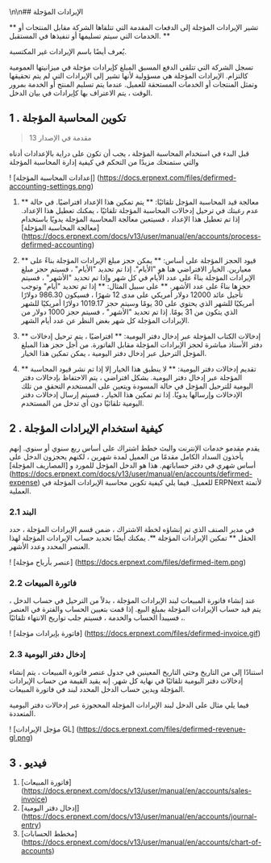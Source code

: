 \n\n## الإيرادات المؤجلة

** تشير الإيرادات المؤجلة إلى الدفعات المقدمة التي تتلقاها الشركة مقابل المنتجات أو الخدمات التي سيتم تسليمها أو تنفيذها في المستقبل. **

يُعرف أيضًا باسم الإيرادات غير المكتسبة.

تسجل الشركة التي تتلقى الدفع المسبق المبلغ كإيرادات مؤجلة في ميزانيتها العمومية كالتزام. الإيرادات المؤجلة هي مسؤولية لأنها تشير إلى الإيرادات التي لم يتم تحقيقها وتمثل المنتجات أو الخدمات المستحقة للعميل. عندما يتم تسليم المنتج أو الخدمة بمرور الوقت ، يتم الاعتراف بها كإيرادات في بيان الدخل.

## 1 \. تكوين المحاسبة المؤجلة

> مقدمة في الإصدار 13

قبل البدء في استخدام المحاسبة المؤجلة ، يجب أن تكون على دراية بالإعدادات أدناه والتي ستمنحك مزيدًا من التحكم في كيفية إدارة المحاسبة المؤجلة

! [إعدادات المحاسبة المؤجلة] (https://docs.erpnext.com/files/defirmed-accounting-settings.png)

1. ** معالجة قيد المحاسبة المؤجل تلقائيًا: ** يتم تمكين هذا الإعداد افتراضيًا. في حالة عدم رغبتك في ترحيل إدخالات المحاسبة المؤجلة تلقائيًا ، يمكنك تعطيل هذا الإعداد. إذا تم تعطيل هذا الإعداد ، فسيتعين معالجة المحاسبة المؤجلة يدويًا باستخدام [معالجة المحاسبة المؤجلة] (https://docs.erpnext.com/docs/v13/user/manual/en/accounts/process-defirmed-accounting)
    
2. ** قيود الحجز المؤجلة على أساس: ** يمكن حجز مبلغ الإيرادات المؤجلة بناءً على معيارين. الخيار الافتراضي هنا هو "الأيام". إذا تم تحديد "الأيام" ، فسيتم حجز مبلغ الإيرادات المؤجلة بناءً على عدد الأيام في كل شهر وإذا تم تحديد "الأشهر" ، فسيتم حجزها بناءً على عدد الأشهر. ** على سبيل المثال: ** إذا تم تحديد "أيام" وتوجب تأجيل عائد 12000 دولار أمريكي على مدى 12 شهرًا ، فسيكون 986.30 دولارًا أمريكيًا للشهر الذي يحتوي على 30 يومًا وسيتم حجز 1019.17 دولارًا أمريكيًا للشهر الذي يتكون من 31 يومًا. إذا تم تحديد "الأشهر" ، فسيتم حجز 1000 دولار من الإيرادات المؤجلة كل شهر بغض النظر عن عدد أيام الشهر.
    
3. ** إدخالات الكتاب المؤجلة عبر إدخال دفتر اليومية: ** افتراضيًا ، يتم ترحيل إدخالات دفتر الأستاذ مباشرة لحجز الإيرادات المؤجلة مقابل الفاتورة. من أجل حجز هذا المبلغ المؤجل الترحيل عبر إدخال دفتر اليومية ، يمكن تمكين هذا الخيار.
    
4. ** تقديم إدخالات دفتر اليومية: ** لا ينطبق هذا الخيار إلا إذا تم نشر قيود المحاسبة المؤجلة عبر إدخال دفتر اليومية. بشكل افتراضي ، يتم الاحتفاظ بإدخالات دفتر اليومية للترحيل المؤجل في حالة المسودة ويتعين على المستخدم التحقق من تلك الإدخالات وإرسالها يدويًا. إذا تم تمكين هذا الخيار ، فسيتم إرسال إدخالات دفتر اليومية تلقائيًا دون أي تدخل من المستخدم.
    

## 2 \. كيفية استخدام الإيرادات المؤجلة

يقدم مقدمو خدمات الإنترنت والبث خطط اشتراك على أساس ربع سنوي أو سنوي. إنهم يأخذون السداد الكامل مقدمًا من العميل لمدة شهرين ، لكنهم يحجزون الدخل على أساس شهري في دفتر حساباتهم. هذا هو الدخل المؤجل للمورد و [المصاريف المؤجلة] (https://docs.erpnext.com/docs/v13/user/manual/en/accounts/defirmed-expense) للعميل. فيما يلي كيفية تكوين محاسبة الإيرادات المؤجلة في ERPNext لأتمتة العملية.

### 2.1 البند

في مدير الصنف الذي تم إنشاؤه لخطة الاشتراك ، ضمن قسم الإيرادات المؤجلة ، حدد الحقل ** تمكين الإيرادات المؤجلة **. يمكنك أيضًا تحديد حساب الإيرادات المؤجلة لهذا العنصر المحدد وعدد الأشهر.

! [عنصر بأرباح مؤجلة] (https://docs.erpnext.com/files/defirmed-item.png)

### 2.2 فاتورة المبيعات

عند إنشاء فاتورة المبيعات لبند الإيرادات المؤجلة ، بدلاً من الترحيل في حساب الدخل ، يتم قيد حساب الإيرادات المؤجلة بمبلغ البيع. إذا قمت بتعيين الحساب والفترة في العنصر ، فسيبدأ الحساب والخدمة ، فسيتم جلب تواريخ الانتهاء تلقائيًا.

! [فاتورة بإيرادات مؤجلة] (https://docs.erpnext.com/files/defirmed-invoice.gif)

### 2.3 إدخال دفتر اليومية

استنادًا إلى من التاريخ وحتى التاريخ المعينين في جدول عنصر فاتورة المبيعات ، يتم إنشاء إدخالات دفتر اليومية تلقائيًا في نهاية كل شهر. إنه يقيد القيمة من حساب الإيرادات المؤجلة ويدين حساب الدخل المحدد لبند في فاتورة المبيعات.

فيما يلي مثال على الدخل لبند الإيرادات المؤجلة المحجوزة عبر إدخالات دفتر اليومية المتعددة.

! [مؤجل الإيرادات GL] (https://docs.erpnext.com/files/defirmed-revenue-gl.png)

## 3 \. فيديو

1. [فاتورة المبيعات] (https://docs.erpnext.com/docs/v13/user/manual/en/accounts/sales-invoice)
2. [إدخال دفتر اليومية] (https://docs.erpnext.com/docs/v13/user/manual/en/accounts/journal-entry)
3. [مخطط الحسابات] (https://docs.erpnext.com/docs/v13/user/manual/en/accounts/chart-of-accounts)
